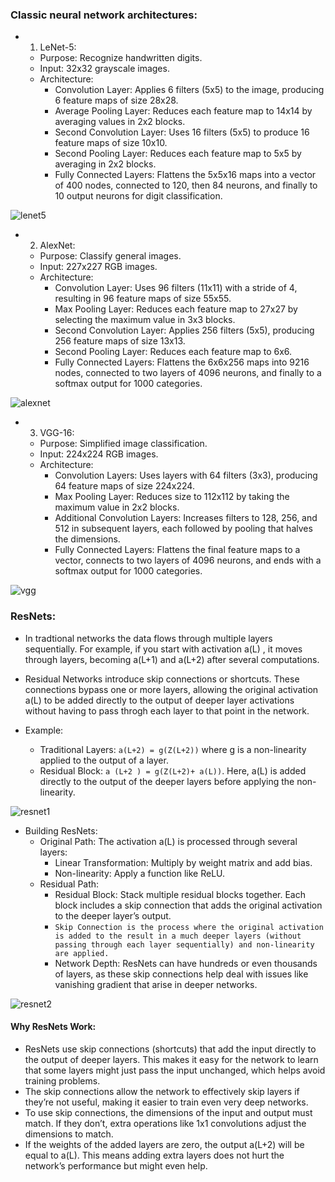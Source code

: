 ### Classic neural network architectures:
- 1. LeNet-5:
  - Purpose: Recognize handwritten digits.
  - Input: 32x32 grayscale images.
  - Architecture:
    - Convolution Layer: Applies 6 filters (5x5) to the image, producing 6 feature maps of size 28x28.
    - Average Pooling Layer: Reduces each feature map to 14x14 by averaging values in 2x2 blocks.
    - Second Convolution Layer: Uses 16 filters (5x5) to produce 16 feature maps of size 10x10.
    - Second Pooling Layer: Reduces each feature map to 5x5 by averaging in 2x2 blocks.
     - Fully Connected Layers: Flattens the 5x5x16 maps into a vector of 400 nodes, connected to 120, then 84 neurons, and finally to 10 output neurons for digit classification.

![lenet5](https://github.com/user-attachments/assets/de1330e6-0d7d-4e22-9caa-ed12a72a9288)

- 2. AlexNet:
  - Purpose: Classify general images.
  - Input: 227x227 RGB images.
  - Architecture:
    - Convolution Layer: Uses 96 filters (11x11) with a stride of 4, resulting in 96 feature maps of size 55x55.
    - Max Pooling Layer: Reduces each feature map to 27x27 by selecting the maximum value in 3x3 blocks.
    - Second Convolution Layer: Applies 256 filters (5x5), producing 256 feature maps of size 13x13.
    - Second Pooling Layer: Reduces each feature map to 6x6.
    - Fully Connected Layers: Flattens the 6x6x256 maps into 9216 nodes, connected to two layers of 4096 neurons, and finally to a softmax output for 1000 categories.

![alexnet](https://github.com/user-attachments/assets/0e0ac2f1-abd8-48c8-9b8b-c0190bcc980b)

- 3. VGG-16:
  - Purpose: Simplified image classification.
  - Input: 224x224 RGB images.
  - Architecture:
    - Convolution Layers: Uses layers with 64 filters (3x3), producing 64 feature maps of size 224x224.
    - Max Pooling Layer: Reduces size to 112x112 by taking the maximum value in 2x2 blocks.
    - Additional Convolution Layers: Increases filters to 128, 256, and 512 in subsequent layers, each followed by pooling that halves the dimensions.
    - Fully Connected Layers: Flattens the final feature maps to a vector, connects to two layers of 4096 neurons, and ends with a softmax output for 1000 categories.

![vgg](https://github.com/user-attachments/assets/05ed68b1-d0a0-404a-880e-bfc5cbdb4b22)


### ResNets:
- In tradtional networks the data flows through multiple layers sequentially. For example, if you start with activation a(L) , it moves through layers, becoming a(L+1) and a(L+2) after several computations.
- Residual Networks introduce skip connections or shortcuts. These connections bypass one or more layers, allowing the original activation a(L) to be added directly to the output of deeper layer activations without having to pass throgh each layer to that point in the network.

- Example:
  - Traditional Layers: `a(L+2) = g(Z(L+2))` where g is a non-linearity applied to the output of a layer.
  - Residual Block: `a (L+2 ) = g(Z(L+2)+ a(L))`.  Here, a(L) is added directly to the output of the deeper layers before applying the non-linearity.

![resnet1](https://github.com/user-attachments/assets/289ae895-2212-4819-8f60-9c371ddb4d3d)

- Building ResNets:
  - Original Path: The activation a(L) is processed through several layers:
       - Linear Transformation: Multiply by weight matrix and add bias.
       - Non-linearity: Apply a function like ReLU.
  - Residual Path:
    - Residual Block: Stack multiple residual blocks together. Each block includes a skip connection that adds the original activation to the deeper layer’s output.
    - `Skip Connection is the process where the original activation is added to the result in a much deeper layers (without passing through each layer sequentially) and non-linearity are applied.`
    - Network Depth: ResNets can have hundreds or even thousands of layers, as these skip connections help deal with issues like vanishing gradient that arise in deeper networks.

![resnet2](https://github.com/user-attachments/assets/19ba4b05-c0d9-44eb-a5de-27928a240e28)

#### Why ResNets Work:
- ResNets use skip connections (shortcuts) that add the input directly to the output of deeper layers. This makes it easy for the network to learn that some layers might just pass the input unchanged, which helps avoid training problems.
- The skip connections allow the network to effectively skip layers if they’re not useful, making it easier to train even very deep networks.
- To use skip connections, the dimensions of the input and output must match. If they don’t, extra operations like 1x1 convolutions adjust the dimensions to match.
- If the weights of the added layers are zero, the output a(L+2) will be equal to a(L). This means adding extra layers does not hurt the network’s performance but might even help.
